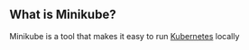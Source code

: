 ## What is Minikube?
Minikube is a tool that makes it easy to run [Kubernetes][1] locally

<!-- Embedded links -->
[1]: https://github.com/nchristie/tech_notes/blob/master/kubernetes.md
